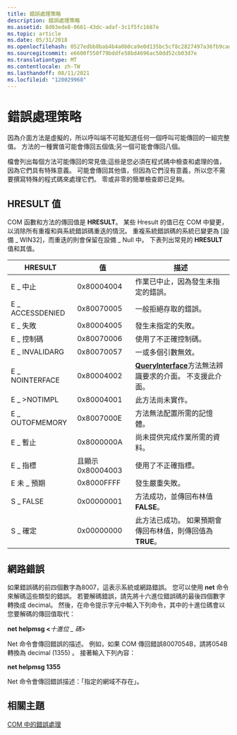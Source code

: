 ```yaml
---
title: 錯誤處理策略
description: 錯誤處理策略
ms.assetid: 8d03ede8-0661-43dc-adaf-3c1f5fc1687e
ms.topic: article
ms.date: 05/31/2018
ms.openlocfilehash: 0527edbb8bab4b4a0b0ca9e0d135bc5cf8c2827497a36fb9cad021680868f764
ms.sourcegitcommit: e6600f550f79bddfe58bd4696ac50dd52cb03d7e
ms.translationtype: MT
ms.contentlocale: zh-TW
ms.lasthandoff: 08/11/2021
ms.locfileid: "120029968"
---
```

# <a name="error-handling-strategies"></a>錯誤處理策略

因為介面方法是虛擬的，所以呼叫端不可能知道任何一個呼叫可能傳回的一組完整值。 方法的一種實值可能會傳回五個值;另一個可能會傳回八個。

檔會列出每個方法可能傳回的常見值;這些是您必須在程式碼中檢查和處理的值，因為它們具有特殊意義。 可能會傳回其他值，但因為它們沒有意義，所以您不需要撰寫特殊的程式碼來處理它們。 零或非零的簡單檢查即已足夠。

## <a name="hresult-values"></a>HRESULT 值

COM 函數和方法的傳回值是 **HRESULT**。 某些 Hresult 的值已在 COM 中變更，以消除所有重複和與系統錯誤碼重迭的情況。 重複系統錯誤碼的系統已變更為 [設備 \_ WIN32]，而重迭的則會保留在設備 \_ Null 中。 下表列出常見的 **HRESULT** 值和其值。



| HRESULT                    | 值                 | 描述                                                                                                                                        |
|----------------------------|-----------------------|----------------------------------------------------------------------------------------------------------------------------------------------------|
| E \_ 中止<br/>        | 0x80004004<br/> | 作業已中止，因為發生未指定的錯誤。<br/>                                                                              |
| E \_ ACCESSDENIED<br/> | 0x80070005<br/> | 一般拒絕存取的錯誤。<br/>                                                                                                          |
| E \_ 失敗<br/>         | 0x80004005<br/> | 發生未指定的失敗。<br/>                                                                                                    |
| E \_ 控制碼<br/>       | 0x80070006<br/> | 使用了不正確控制碼。<br/>                                                                                                             |
| E \_ INVALIDARG<br/>   | 0x80070057<br/> | 一或多個引數無效。<br/>                                                                                                      |
| E \_ NOINTERFACE<br/>  | 0x80004002<br/> | [**QueryInterface**](/windows/desktop/api/Unknwn/nf-unknwn-iunknown-queryinterface(q))方法無法辨識要求的介面。 不支援此介面。<br/> |
| E \_ >NOTIMPL<br/>      | 0x80004001<br/> | 此方法尚未實作。<br/>                                                                                                          |
| E \_ OUTOFMEMORY<br/>  | 0x8007000E<br/> | 方法無法配置所需的記憶體。<br/>                                                                                         |
| E \_ 暫止<br/>      | 0x8000000A<br/> | 尚未提供完成作業所需的資料。<br/>                                                                      |
| E \_ 指標<br/>      | 且顯示0x80004003<br/> | 使用了不正確指標。<br/>                                                                                                            |
| E 未 \_ 預期<br/>   | 0x8000FFFF<br/> | 發生嚴重失敗。<br/>                                                                                                    |
| S \_ FALSE<br/>        | 0x00000001<br/> | 方法成功，並傳回布林值 **FALSE**。<br/>                                                                          |
| S \_ 確定<br/>           | 0x00000000<br/> | 此方法已成功。 如果預期會傳回布林值，則傳回值為 **TRUE**。<br/>                                            |



 

## <a name="network-errors"></a>網路錯誤

如果錯誤碼的前四個數字為8007，這表示系統或網路錯誤。 您可以使用 **net** 命令來解碼這些類型的錯誤。 若要解碼錯誤，請先將十六進位錯誤碼的最後四個數字轉換成 decimal。 然後，在命令提示字元中輸入下列命令，其中的十進位碼會以您要解碼的傳回值取代：

**net helpmsg <**_十進位 \_ 碼_*_>_*

Net 命令會傳回錯誤的描述。 例如，如果 COM 傳回錯誤8007054B，請將054B 轉換為 decimal (1355) 。 接著輸入下列內容：

**net helpmsg 1355**

Net 命令會傳回錯誤描述：「指定的網域不存在」。

## <a name="related-topics"></a>相關主題

<dl> <dt>

[COM 中的錯誤處理](error-handling-in-com.md)
</dt> </dl>

 

 





